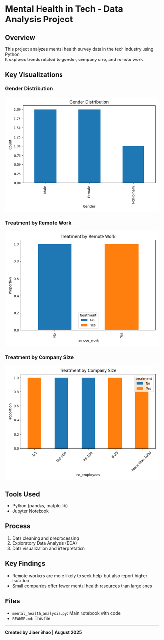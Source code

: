 # Mental Health in Tech - Data Analysis Project

## Overview
This project analyzes mental health survey data in the tech industry using Python.  
It explores trends related to gender, company size, and remote work.

## Key Visualizations

### Gender Distribution
![Gender Distribution](gender_distribution.png)

### Treatment by Remote Work
![Remote Work](remote_treatment.png)

### Treatment by Company Size
![Company Size](company_treatment.png)

## Tools Used
- Python (pandas, matplotlib)
- Jupyter Notebook

## Process
1. Data cleaning and preprocessing
2. Exploratory Data Analysis (EDA)
3. Data visualization and interpretation

## Key Findings
- Remote workers are more likely to seek help, but also report higher isolation
- Small companies offer fewer mental health resources than large ones

## Files
- `mental_health_analysis.py`: Main notebook with code
- `README.md`: This file

---

**Created by Jiaer Shao | August 2025**
